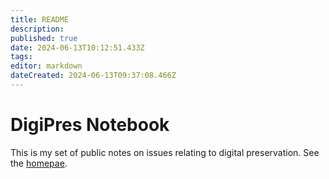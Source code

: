 ```yaml
---
title: README
description: 
published: true
date: 2024-06-13T10:12:51.433Z
tags: 
editor: markdown
dateCreated: 2024-06-13T09:37:08.466Z
---
```


# DigiPres Notebook

This is my set of public notes on issues relating to digital preservation. See the [homepae](/home).

